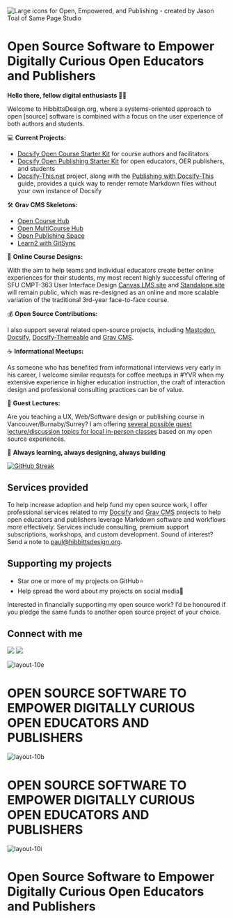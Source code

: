 ![Large icons for Open, Empowered, and Publishing - created by Jason Toal of Same Page Studio](https://github.com/user-attachments/assets/d1ce00fb-a8b8-4aa5-bfef-dae986473b14)

# Open Source Software to Empower Digitally Curious Open Educators and Publishers

**Hello there, fellow digital enthusiasts 👋🏼**  

Welcome to HibbittsDesign.org, where a systems-oriented approach to open [source] software is combined with a focus on the user experience of both authors and students.

💻 **Current Projects:**  

- [Docsify Open Course Starter Kit](https://github.com/hibbitts-design/docsify-open-course-starter-kit) for course authors and facilitators
- [Docsify Open Publishing Starter Kit](https://github.com/hibbitts-design/docsify-open-publishing-starter-kit) for open educators, OER publishers, and students
- [Docsify-This.net](http://docsify-this.net/) project, along with the [Publishing with Docsify-This](https://docsify-this.net/?basePath=https://raw.githubusercontent.com/hibbitts-design/publishing-with-docsify-this/main&sidebar=true&edit-link=https://github.com/hibbitts-design/publishing-with-docsify-this/blob/main/README.md&maxLevel=4) guide, provides a quick way to render remote Markdown files without your own instance of Docsify

🛠 **Grav CMS Skeletons:**  

- [Open Course Hub](https://github.com/hibbitts-design/grav-skeleton-course-hub)
- [Open MultiCourse Hub](https://github.com/hibbitts-design/grav-skeleton-multicourse-hub)
- [Open Publishing Space](https://github.com/hibbitts-design/grav-skeleton-open-publishing-space)
- [Learn2 with GitSync](https://github.com/hibbitts-design/grav-skeleton-learn2-with-git-sync)

🛟 **Online Course Designs:**  

With the aim to help teams and individual educators create better online experiences for their students, my most recent highly successful offering of SFU CMPT-363 User Interface Design [Canvas LMS site](https://canvas.sfu.ca/courses/69678) and [Standalone site](https://paulhibbitts.github.io/cmpt-363) will remain public, which was re-designed as an online and more scalable variation of the traditional 3rd-year face-to-face course.

💰 **Open Source Contributions:**  

I also support several related open-source projects, including [Mastodon](https://www.patreon.com/mastodon), [Docsify](https://opencollective.com/docsify), [Docsify-Themeable](https://github.com/sponsors/jhildenbiddle) and [Grav CMS](https://opencollective.com/grav).

☕️ **Informational Meetups:**  

As someone who has benefited from informational interviews very early in his career, I welcome similar requests for coffee meetups in #YVR when my extensive experience in higher education instruction, the craft of interaction design and professional consulting practices can be of value.

💼 **Guest Lectures:**  

Are you teaching a UX, Web/Software design or publishing course in Vancouver/Burnaby/Surrey? I am offering [several possible guest lecture/discussion topics for local in-person classes](https://www.linkedin.com/posts/paulhibbitts_are-you-teaching-a-ux-websoftware-design-activity-7097259423617712129-AtVi) based on my open source experiences.

🌱 **Always learning, always designing, always building**    

[![GitHub Streak](https://streak-stats.demolab.com/?user=paulhibbitts)](https://git.io/streak-stats)

## Services provided
To help increase adoption and help fund my open source work, I offer professional services related to my [Docsify](https://docsify.js.org/#/) and [Grav CMS](https://getgrav.org/) projects to help open educators and publishers leverage Markdown software and workflows more effectively. Services include consulting, premium support subscriptions, workshops, and custom development. Sound of interest? Send a note to [paul@hibbittsdesign.org](mailto:paul@hibbittsdesign.org).

## Supporting my projects

* Star one or more of my projects on GitHub⭐️
* Help spread the word about my projects on social media📢

Interested in financially supporting my open source work? I’d be honoured if you pledge the same funds to another open source project of your choice.

## Connect with me

<div style="margin-top: 14px;></div>
  <table style="border-collapse: collapse; border: none;">
  <tr>
    <td>
      <a href="https://mastodon.social/@hibbittsdesign"><img src="https://img.shields.io/static/v1?label=Mastodon&message=hibbittsdesign&color=blue&style=for-the-badge&logo=mastodon&logoColor=white" /></a>
    </td>
    <td>
      <a href="https://ca.linkedin.com/in/paulhibbitts/"><img src="https://img.shields.io/static/v1?label=LinkedIn&message=Paul%20Hibbitts&color=0072b1&style=for-the-badge&logo=linkedin&logoColor=white" /></a>
    </td>
 </tr>
</table>

![layout-10e](https://github.com/user-attachments/assets/7cd89de1-7221-42bf-a66a-e4dbec40ed48)

# OPEN SOURCE SOFTWARE TO EMPOWER DIGITALLY CURIOUS OPEN EDUCATORS AND PUBLISHERS

![layout-10b](https://github.com/user-attachments/assets/74568348-39ec-4569-8bb0-ba9af8b28349)

# **OPEN SOURCE SOFTWARE TO EMPOWER DIGITALLY CURIOUS OPEN EDUCATORS AND PUBLISHERS**

![layout-10i](https://github.com/user-attachments/assets/7fcd8882-ab93-4fb4-bc69-79c98a365907)

# Open Source Software to Empower Digitally Curious Open Educators and Publishers
